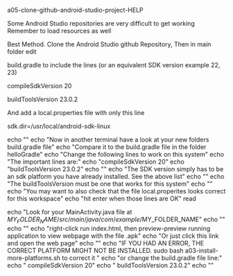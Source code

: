 a05-clone-github-android-studio-project-HELP




Some Android Studio repositories are very difficult to get working
Remember to load resources as well

Best Method. Clone the Android Studio github Repository, Then in main folder edit

build.gradle to include the lines (or an equivalent SDK version example 22, 23)

compileSdkVersion 20

buildToolsVersion 23.0.2


And add a local.properties file with only this line

sdk.dir=/usr/local/android-sdk-linux






echo ""
echo "Now in another terminal have a look at your new folders build.gradle file"
echo "Compare it to the build.gradle file in the folder helloGradle"
echo "Change the following lines to work on this system"
echo "The important lines are:"
echo "compileSdkVersion 20"
echo "buildToolsVersion 23.0.2"
echo ""
echo "The SDK version simply has to be an sdk platform you have already installed. See the above list"
echo ""
echo "The buildToolsVersion must be one that works for this system"
echo ""
echo "You may want to also check that the file local.properites looks correct for this workspace"
echo "hit enter when those lines are OK"
read






echo "Look for your MainActivity.java file at  $MY_FOLDER_NAME/src/main/java/com/example/$MY_FOLDER_NAME"
echo ""
echo ""
echo "right-click run index.html, then preview-preview running application to view webpage with the file .apk"
echo "Or just click this link and open the web page"
echo ""
echo "IF YOU HAD AN ERROR, THE CORRECT PLATFORM MIGHT NOT BE INSTALLED. sudo bash a03-install-more-platforms.sh to correct it "
echo "or change the build.gradle file line:"
echo "    compileSdkVersion 20"
echo "    buildToolsVersion 23.0.2"
echo ""


